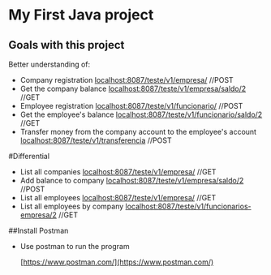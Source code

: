 # My First Java project

## Goals with this project
Better understanding of:
- Company registration [localhost:8087/teste/v1/empresa/]() //POST
- Get the company balance [localhost:8087/teste/v1/empresa/saldo/2]() //GET
- Employee registration [localhost:8087/teste/v1/funcionario/]() //POST
- Get the employee's balance [localhost:8087/teste/v1/funcionario/saldo/2]() //GET
- Transfer money from the company account to the employee's account [localhost:8087/teste/v1/transferencia]()
//POST

#Differential
- List all companies [localhost:8087/teste/v1/empresa/]() //GET
- Add balance to company [localhost:8087/teste/v1/empresa/saldo/2]() //POST
- List all employees [localhost:8087/teste/v1/empresa/]() //GET
- List all employees by company [localhost:8087/teste/v1/funcionarios-empresa/2]() //GET

##Install Postman

- Use postman to run the program

    [https://www.postman.com/](https://www.postman.com/)
